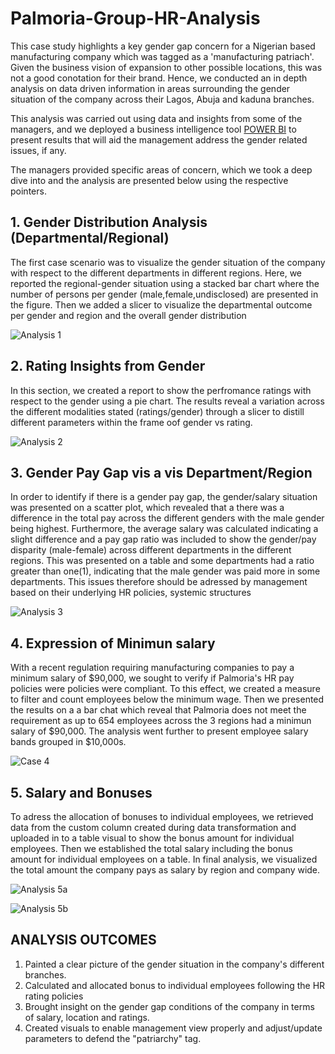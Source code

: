 # Palmoria-Group-HR-Analysis

This case study highlights a key gender gap concern for a Nigerian based manufacturing company which was tagged as a 'manufacturing patriach'. Given the business vision of expansion to other possible locations, this was not a good conotation for their brand. Hence, we conducted an in depth analysis on data driven information in areas surrounding the gender situation of the company across their Lagos, Abuja and kaduna branches.

This analysis was carried out using data and insights from some of the managers, and we deployed a business intelligence tool [POWER BI](https://www.microsoft.com/en-us/download/details.aspx?id=58494) to present results that will aid the management address the gender related issues, if any.

The managers provided specific areas of concern, which we took a deep dive into and the analysis are presented below using the respective pointers.

## 1. Gender Distribution Analysis (Departmental/Regional)

The first case scenario was to visualize the gender situation of the company with respect to the different departments in different regions. Here, we reported the regional-gender situation using a stacked bar chart where the number of persons per gender (male,female,undisclosed) are presented in the figure. Then we added a slicer to  visualize the departmental outcome per gender and region and the overall gender distribution

![Analysis 1](https://github.com/user-attachments/assets/e46d165e-8c0c-4d57-b939-03ae51d388c6)

## 2. Rating Insights from Gender

In this section, we created a report to show the perfromance ratings with respect to the gender using a pie chart. The results reveal a variation across the different modalities stated (ratings/gender) through a slicer to distill different parameters within the frame oof gender vs rating. 

![Analysis 2](https://github.com/user-attachments/assets/e3dbb8c4-7149-43f8-9c0c-2aa1455e5ba5)

## 3. Gender Pay Gap vis a vis Department/Region
In order to identify if there is a gender pay gap, the gender/salary situation was presented on a scatter plot, which revealed that a there was a difference in the total pay across the different genders with the male gender being highest. Furthermore, the average salary was calculated indicating a slight difference and a pay gap ratio was included to show the gender/pay disparity (male-female) across different departments in the different regions. This was presented on a table and some departments had a ratio greater than one(1), indicating that the male gender was paid more in some departments. This issues therefore should be adressed by management based on their underlying HR policies, systemic structures

![Analysis 3](https://github.com/user-attachments/assets/23702577-c667-4a7e-b066-5ad2d9b6070e)

## 4. Expression of Minimun salary 

With a recent regulation requiring manufacturing companies to pay a minimum salary of $90,000, we sought to verify if Palmoria's HR pay policies were policies were compliant. To this effect, we created a measure to filter and count employees below the minimum wage. Then we presented the results on a a bar chat which reveal that Palmoria does not meet the requirement as up to 654 employees across the 3 regions had a minimun salary of $90,000. The analysis went further to present employee salary bands grouped in $10,000s.

![Case 4](https://github.com/user-attachments/assets/f0723106-cd38-4dd9-bef5-83f2863bc7e1)

## 5. Salary and Bonuses
To adress the allocation of bonuses to individual employees, we retrieved data from the custom column created during data transformation and uploaded in to a table visual to show the bonus amount for individual employees. Then we established the total salary including the bonus amount for individual employees on a table. In final analysis, we visualized the total amount the company pays as salary by region and company wide.

![Analysis 5a](https://github.com/user-attachments/assets/97921c8e-a794-46e4-983d-2e37f8586b75)

![Analysis 5b](https://github.com/user-attachments/assets/431cdc4c-7b38-4fdc-b1fa-5b962a4c86b2)

## ANALYSIS OUTCOMES
1. Painted a clear picture of the gender situation in the company's different branches.
2. Calculated and allocated bonus to individual employees following the HR rating policies
3. Brought insight on the gender gap conditions of the company in terms of salary, location and ratings.
4. Created visuals to enable management view properly and adjust/update parameters to defend the "patriarchy" tag.

